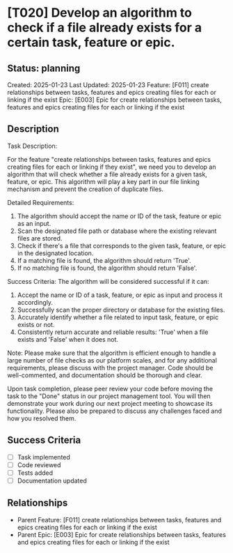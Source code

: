 # [T020] Develop an algorithm to check if a file already exists for a certain task, feature or epic.

## Status: planning
Created: 2025-01-23
Last Updated: 2025-01-23
Feature: [F011] create relationships between tasks, features and epics creating files for each or linking if the exist
Epic: [E003] Epic for create relationships between tasks, features and epics creating files for each or linking if the exist

## Description
Task Description:

For the feature "create relationships between tasks, features and epics creating files for each or linking if they exist", we need you to develop an algorithm that will check whether a file already exists for a given task, feature, or epic. This algorithm will play a key part in our file linking mechanism and prevent the creation of duplicate files.

Detailed Requirements:

1. The algorithm should accept the name or ID of the task, feature or epic as an input.
2. Scan the designated file path or database where the existing relevant files are stored.
3. Check if there's a file that corresponds to the given task, feature, or epic in the designated location.
4. If a matching file is found, the algorithm should return 'True'.
5. If no matching file is found, the algorithm should return 'False'.

Success Criteria:
The algorithm will be considered successful if it can:

1. Accept the name or ID of a task, feature, or epic as input and process it accordingly.
2. Successfully scan the proper directory or database for the existing files.
3. Accurately identify whether a file related to input task, feature, or epic exists or not.
4. Consistently return accurate and reliable results: 'True' when a file exists and 'False' when it does not.

Note:
Please make sure that the algorithm is efficient enough to handle a large number of file checks as our platform scales, and for any additional requirements, please discuss with the project manager. Code should be well-commented, and documentation should be thorough and clear. 

Upon task completion, please peer review your code before moving the task to the "Done" status in our project management tool. You will then demonstrate your work during our next project meeting to showcase its functionality. Please also be prepared to discuss any challenges faced and how you resolved them.

## Success Criteria
- [ ] Task implemented
- [ ] Code reviewed
- [ ] Tests added
- [ ] Documentation updated

## Relationships
<!-- YOLO-LINKS-START -->
- Parent Feature: [F011] create relationships between tasks, features and epics creating files for each or linking if the exist
- Parent Epic: [E003] Epic for create relationships between tasks, features and epics creating files for each or linking if the exist
<!-- YOLO-LINKS-END -->

